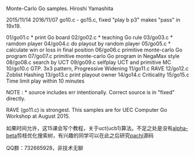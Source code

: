 Monte-Carlo Go samples.
Hiroshi Yamashita

2015/11/14
2016/11/07 go10.c - go15.c, fixed "play b p3" makes "pass" in 19x19.

01/go01.c * print Go board
02/go02.c * teaching Go rule
03/go03.c * ramdom player
04/go04.c   do playout by random player
05/go05.c * calculate win or loss in final position
06/go06.c   primitive monte-carlo Go program
07/go07.c   primitive monte-carlo Go program in NegaMax style
08/go08.c   search by UCT
09/go09.c   selfplay UCT and primitive MC
10/go10.c   GTP. 3x3 pattern, Progressive Widening
11/go11.c   RAVE
12/go12.c   Zoblist Hashing
13/go13.c   print playout owner
14/go14.c   Criticality
15/go15.c   Time limit play within 10 minutes

NOTE : * source includes err intentionally. Correct source is in "fixed" directly.

RAVE (go11.c) is strongest.
This samples are for UEC Computer Go Workshop at August 2015.

如果时间允许，这15课会写个教程，关于uct(ucb1)算法。不足之处是没有[alpha-beta](https://en.wikipedia.org/wiki/Alpha%E2%80%93beta_pruning)剪枝优化搜索树，有兴趣的同学可以在此之后研究[pachi](https://github.com/pasky/pachi)源码

QQ群：732665928，非技术无聊

